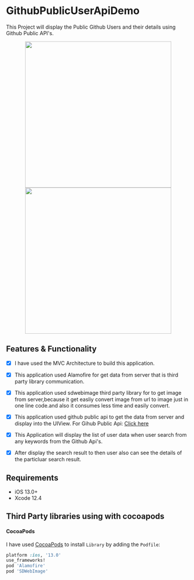 # GithubPublicUserApiDemo
 This Project will display the Public Github Users and their details using Github Public API's.
<br />

<p align="center">
<img src= "https://user-images.githubusercontent.com/52252385/109366608-23707e80-7894-11eb-80ae-cc7e7688e121.png" width="400" >
<img src= "https://user-images.githubusercontent.com/52252385/109366616-279c9c00-7894-11eb-9166-4187efc99172.png" width="400" >
</p>


## Features & Functionality 

- [x] I have used the MVC Architecture to build this application.
- [x] This application used Alamofire for get data from server that is third party library communication.
- [x] This application used sdwebimage third party library for to get image from server,because it get easliy convert image from url to image just in one line code.and also it consumes less time and easily convert.
- [x] This application used github public api to get the data from server and display into the UIView. For Gihub Public Api: [Click here](https://docs.github.com/en/rest/reference) 
- [x] This Application will display the list of user data when user search from any keywords from the Github Api's.
- [x] After display the search result to then user also can see the details of the particluar search result.



## Requirements

- iOS 13.0+
- Xcode 12.4

## Third Party libraries using with cocoapods

#### CocoaPods 
I have used [CocoaPods](http://cocoapods.org/) to install `Library` by adding the `Podfile`:

```ruby
platform :ios, '13.0'
use_frameworks!
pod 'Alamofire'
pod 'SDWebImage'
  ```
